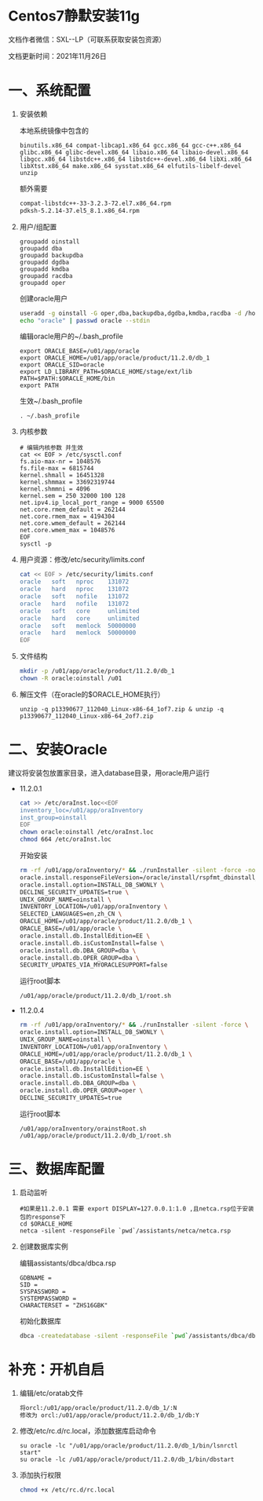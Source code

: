 # Centos7静默安装11g

文档作者微信：SXL--LP（可联系获取安装包资源）

文档更新时间：2021年11月26日

# 一、系统配置

1. 安装依赖

   本地系统镜像中包含的

   ```
   binutils.x86_64 compat-libcap1.x86_64 gcc.x86_64 gcc-c++.x86_64 glibc.x86_64 glibc-devel.x86_64 libaio.x86_64 libaio-devel.x86_64 libgcc.x86_64 libstdc++.x86_64 libstdc++-devel.x86_64 libXi.x86_64 libXtst.x86_64 make.x86_64 sysstat.x86_64 elfutils-libelf-devel unzip
   ```

   额外需要

   ```bash
   compat-libstdc++-33-3.2.3-72.el7.x86_64.rpm
   pdksh-5.2.14-37.el5_8.1.x86_64.rpm
   ```

2. 用户/组配置

   ```shell
   groupadd oinstall
   groupadd dba
   groupadd backupdba
   groupadd dgdba
   groupadd kmdba
   groupadd racdba
   groupadd oper
   ```

   创建oracle用户

   ```bash
   useradd -g oinstall -G oper,dba,backupdba,dgdba,kmdba,racdba -d /home/oracle oracle
   echo "oracle" | passwd oracle --stdin
   ```

   编辑oracle用户的~/.bash_profile

   ```shell
   export ORACLE_BASE=/u01/app/oracle
   export ORACLE_HOME=/u01/app/oracle/product/11.2.0/db_1
   export ORACLE_SID=oracle
   export LD_LIBRARY_PATH=$ORACLE_HOME/stage/ext/lib
   PATH=$PATH:$ORACLE_HOME/bin
   export PATH
   ```

   生效~/.bash_profile

   ```
   . ~/.bash_profile
   ```

3. 内核参数

   ```shell
   # 编辑内核参数 并生效
   cat << EOF > /etc/sysctl.conf 
   fs.aio-max-nr = 1048576
   fs.file-max = 6815744
   kernel.shmall = 16451328
   kernel.shmmax = 33692319744
   kernel.shmmni = 4096
   kernel.sem = 250 32000 100 128
   net.ipv4.ip_local_port_range = 9000 65500
   net.core.rmem_default = 262144
   net.core.rmem_max = 4194304
   net.core.wmem_default = 262144
   net.core.wmem_max = 1048576
   EOF
   sysctl -p
   
   ```

4. 用户资源：修改/etc/security/limits.conf

   ```bash
   cat << EOF > /etc/security/limits.conf
   oracle   soft   nproc    131072
   oracle   hard   nproc    131072
   oracle   soft   nofile   131072
   oracle   hard   nofile   131072
   oracle   soft   core     unlimited
   oracle   hard   core     unlimited
   oracle   soft   memlock  50000000
   oracle   hard   memlock  50000000
   EOF
   ```

5. 文件结构

   ```bash
   mkdir -p /u01/app/oracle/product/11.2.0/db_1
   chown -R oracle:oinstall /u01
   ```

6. 解压文件（在oracle的$ORACLE_HOME执行）

   ```
   unzip -q p13390677_112040_Linux-x86-64_1of7.zip & unzip -q p13390677_112040_Linux-x86-64_2of7.zip
   ```


# 二、安装Oracle

建议将安装包放置家目录，进入database目录，用oracle用户运行

- 11.2.0.1

  ```bash
  cat >> /etc/oraInst.loc<<EOF
  inventory_loc=/u01/app/oraInventory
  inst_group=oinstall
  EOF
  chown oracle:oinstall /etc/oraInst.loc
  chmod 664 /etc/oraInst.loc
  ```

  开始安装

  ```bash
  rm -rf /u01/app/oraInventory/* && ./runInstaller -silent -force -noconfig -IgnoreSysPreReqs -ignorePrereq \
  oracle.install.responseFileVersion=/oracle/install/rspfmt_dbinstall_response_schema_v11_2_0 \
  oracle.install.option=INSTALL_DB_SWONLY \
  DECLINE_SECURITY_UPDATES=true \
  UNIX_GROUP_NAME=oinstall \
  INVENTORY_LOCATION=/u01/app/oraInventory \
  SELECTED_LANGUAGES=en,zh_CN \
  ORACLE_HOME=/u01/app/oracle/product/11.2.0/db_1 \
  ORACLE_BASE=/u01/app/oracle \
  oracle.install.db.InstallEdition=EE \
  oracle.install.db.isCustomInstall=false \
  oracle.install.db.DBA_GROUP=dba \
  oracle.install.db.OPER_GROUP=dba \
  SECURITY_UPDATES_VIA_MYORACLESUPPORT=false
  
  ```

   运行root脚本

  ```
  /u01/app/oracle/product/11.2.0/db_1/root.sh
  ```

- 11.2.0.4

  ```bash
  rm -rf /u01/app/oraInventory/* && ./runInstaller -silent -force \
  oracle.install.option=INSTALL_DB_SWONLY \
  UNIX_GROUP_NAME=oinstall \
  INVENTORY_LOCATION=/u01/app/oraInventory \
  ORACLE_HOME=/u01/app/oracle/product/11.2.0/db_1 \
  ORACLE_BASE=/u01/app/oracle \
  oracle.install.db.InstallEdition=EE \
  oracle.install.db.isCustomInstall=false \
  oracle.install.db.DBA_GROUP=dba \
  oracle.install.db.OPER_GROUP=oper \
  DECLINE_SECURITY_UPDATES=true
  
  ```

   运行root脚本

  ```
  /u01/app/oraInventory/orainstRoot.sh
  /u01/app/oracle/product/11.2.0/db_1/root.sh
  ```

  

# 三、数据库配置

1. 启动监听

   ```shell
   #如果是11.2.0.1 需要 export DISPLAY=127.0.0.1:1.0 ,且netca.rsp位于安装包的response下
   cd $ORACLE_HOME
   netca -silent -responseFile `pwd`/assistants/netca/netca.rsp
   ```

2. 创建数据库实例

   编辑assistants/dbca/dbca.rsp

   ```
   GDBNAME = 
   SID = 
   SYSPASSWORD = 
   SYSTEMPASSWORD = 
   CHARACTERSET = "ZHS16GBK"
   ```

   初始化数据库

   ```bash
   dbca -createdatabase -silent -responseFile `pwd`/assistants/dbca/dbca.rsp
   ```

   

# 补充：开机自启

1. 编辑/etc/oratab文件

   ```bash
   将orcl:/u01/app/oracle/product/11.2.0/db_1/:N
   修改为 orcl:/u01/app/oracle/product/11.2.0/db_1/db:Y 
   ```

2. 修改/etc/rc.d/rc.local，添加数据库启动命令

   ```
   su oracle -lc "/u01/app/oracle/product/11.2.0/db_1/bin/lsnrctl start"
   su oracle -lc /u01/app/oracle/product/11.2.0/db_1/bin/dbstart
   ```

3. 添加执行权限

   ```bash
   chmod +x /etc/rc.d/rc.local
   ```

   
